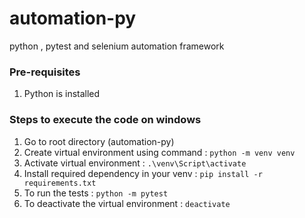# automation-py
python , pytest  and selenium automation framework
### Pre-requisites
1. Python is installed

### Steps to execute the code on windows 
1. Go to root directory (automation-py)
2. Create virtual environment using command : `python -m venv venv`
3. Activate virtual environment : `.\venv\Script\activate`
4. Install required dependency in your venv : `pip install -r requirements.txt`
5. To run the tests : `python -m pytest`
6. To deactivate the virtual environment : `deactivate`
